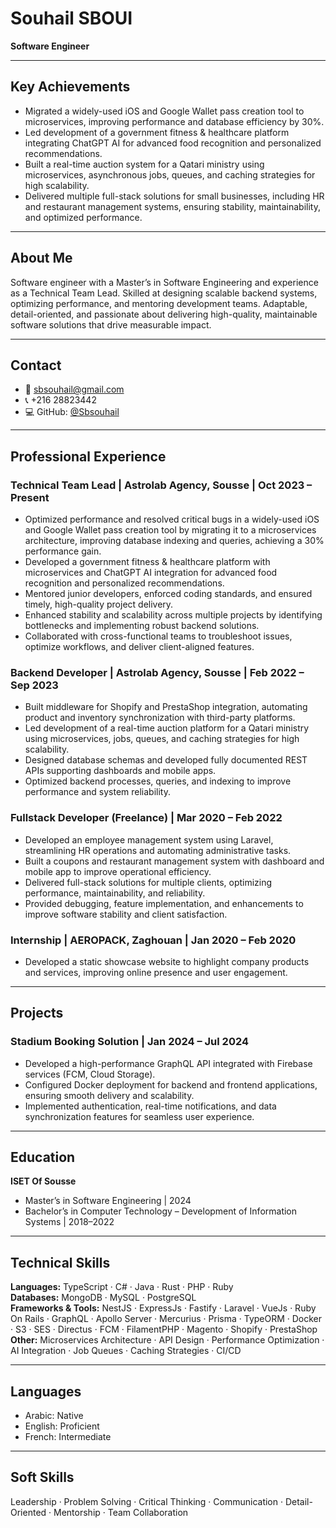 # Souhail SBOUI

**Software Engineer**

---

## Key Achievements

- Migrated a widely-used iOS and Google Wallet pass creation tool to microservices, improving performance and database efficiency by 30%.
- Led development of a government fitness & healthcare platform integrating ChatGPT AI for advanced food recognition and personalized recommendations.
- Built a real-time auction system for a Qatari ministry using microservices, asynchronous jobs, queues, and caching strategies for high scalability.
- Delivered multiple full-stack solutions for small businesses, including HR and restaurant management systems, ensuring stability, maintainability, and optimized performance.

---

## About Me

Software engineer with a Master’s in Software Engineering and experience as a Technical Team Lead. Skilled at designing scalable backend systems, optimizing performance, and mentoring development teams. Adaptable, detail-oriented, and passionate about delivering high-quality, maintainable software solutions that drive measurable impact.

---

## Contact

- 📧 sbsouhail@gmail.com
- 📞 +216 28823442
- 💻 GitHub: [@Sbsouhail](https://github.com/Sbsouhail)

---

## Professional Experience

### Technical Team Lead | Astrolab Agency, Sousse | Oct 2023 – Present

- Optimized performance and resolved critical bugs in a widely-used iOS and Google Wallet pass creation tool by migrating it to a microservices architecture, improving database indexing and queries, achieving a 30% performance gain.
- Developed a government fitness & healthcare platform with microservices and ChatGPT AI integration for advanced food recognition and personalized recommendations.
- Mentored junior developers, enforced coding standards, and ensured timely, high-quality project delivery.
- Enhanced stability and scalability across multiple projects by identifying bottlenecks and implementing robust backend solutions.
- Collaborated with cross-functional teams to troubleshoot issues, optimize workflows, and deliver client-aligned features.

### Backend Developer | Astrolab Agency, Sousse | Feb 2022 – Sep 2023

- Built middleware for Shopify and PrestaShop integration, automating product and inventory synchronization with third-party platforms.
- Led development of a real-time auction platform for a Qatari ministry using microservices, jobs, queues, and caching strategies for high scalability.
- Designed database schemas and developed fully documented REST APIs supporting dashboards and mobile apps.
- Optimized backend processes, queries, and indexing to improve performance and system reliability.

### Fullstack Developer (Freelance) | Mar 2020 – Feb 2022

- Developed an employee management system using Laravel, streamlining HR operations and automating administrative tasks.
- Built a coupons and restaurant management system with dashboard and mobile app to improve operational efficiency.
- Delivered full-stack solutions for multiple clients, optimizing performance, maintainability, and reliability.
- Provided debugging, feature implementation, and enhancements to improve software stability and client satisfaction.

### Internship | AEROPACK, Zaghouan | Jan 2020 – Feb 2020

- Developed a static showcase website to highlight company products and services, improving online presence and user engagement.

---

## Projects

### Stadium Booking Solution | Jan 2024 – Jul 2024

- Developed a high-performance GraphQL API integrated with Firebase services (FCM, Cloud Storage).
- Configured Docker deployment for backend and frontend applications, ensuring smooth delivery and scalability.
- Implemented authentication, real-time notifications, and data synchronization features for seamless user experience.

---

## Education

**ISET Of Sousse**

- Master’s in Software Engineering | 2024
- Bachelor’s in Computer Technology – Development of Information Systems | 2018–2022

---

## Technical Skills

**Languages:** TypeScript · C# · Java · Rust · PHP · Ruby  
**Databases:** MongoDB · MySQL · PostgreSQL  
**Frameworks & Tools:** NestJS · ExpressJs · Fastify · Laravel · VueJs · Ruby On Rails · GraphQL · Apollo Server · Mercurius · Prisma · TypeORM · Docker · S3 · SES · Directus · FCM · FilamentPHP · Magento · Shopify · PrestaShop  
**Other:** Microservices Architecture · API Design · Performance Optimization · AI Integration · Job Queues · Caching Strategies · CI/CD

---

## Languages

- Arabic: Native
- English: Proficient
- French: Intermediate

---

## Soft Skills

Leadership · Problem Solving · Critical Thinking · Communication · Detail-Oriented · Mentorship · Team Collaboration
